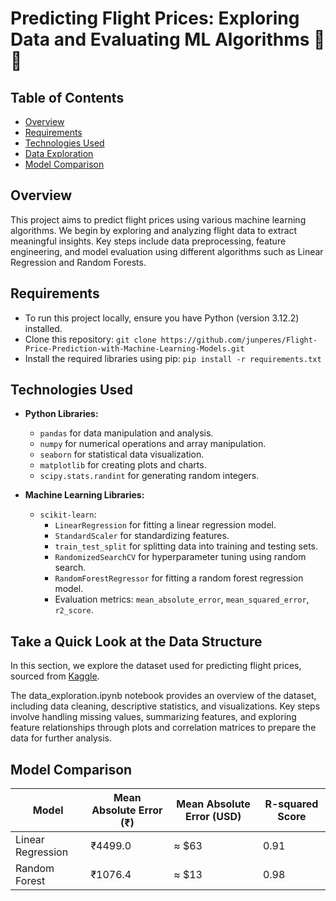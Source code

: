 # Predicting Flight Prices: Exploring Data and Evaluating ML Algorithms 🛫💸

## Table of Contents
- [Overview](#overview)
- [Requirements](#requirements)
- [Technologies Used](#technologies-used)
- [Data Exploration](#data-exploration)
- [Model Comparison](#model-comparison)

## Overview
This project aims to predict flight prices using various machine learning algorithms. We begin by exploring and analyzing flight data to extract meaningful insights. Key steps include data preprocessing, feature engineering, and model evaluation using different algorithms such as Linear Regression and Random Forests.

## Requirements
- To run this project locally, ensure you have Python (version 3.12.2) installed.
- Clone this repository: `git clone https://github.com/junperes/Flight-Price-Prediction-with-Machine-Learning-Models.git`
- Install the required libraries using pip: `pip install -r requirements.txt`

## Technologies Used

- **Python Libraries:**
  - `pandas` for data manipulation and analysis.
  - `numpy` for numerical operations and array manipulation.
  - `seaborn` for statistical data visualization.
  - `matplotlib` for creating plots and charts.
  - `scipy.stats.randint` for generating random integers.

- **Machine Learning Libraries:**
  - `scikit-learn`:
    - `LinearRegression` for fitting a linear regression model.
    - `StandardScaler` for standardizing features.
    - `train_test_split` for splitting data into training and testing sets.
    - `RandomizedSearchCV` for hyperparameter tuning using random search.
    - `RandomForestRegressor` for fitting a random forest regression model.
    - Evaluation metrics: `mean_absolute_error`, `mean_squared_error`, `r2_score`.

## Take a Quick Look at the Data Structure
In this section, we explore the dataset used for predicting flight prices,  sourced from [Kaggle](https://www.kaggle.com/datasets/shubhambathwal/flight-price-prediction).

The data_exploration.ipynb notebook provides an overview of the dataset, including data cleaning, descriptive statistics, and visualizations. Key steps involve handling missing values, summarizing features, and exploring feature relationships through plots and correlation matrices to prepare the data for further analysis.

## Model Comparison

| Model                | Mean Absolute Error (₹) | Mean Absolute Error (USD)   | R-squared Score |
|----------------------|-------------------------|-----------------------------|-----------------|
| Linear Regression    | ₹4499.0                 | ≈ $63                       | 0.91            |
| Random Forest        | ₹1076.4                 | ≈ $13                       | 0.98            |

